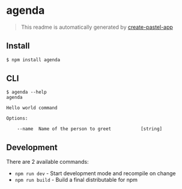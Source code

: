 # agenda

> This readme is automatically generated by [create-pastel-app](https://github.com/vadimdemedes/create-pastel-app)


## Install

```bash
$ npm install agenda
```


## CLI

```
$ agenda --help
agenda

Hello world command

Options:

	--name  Name of the person to greet           [string]
```


## Development

There are 2 available commands:

- `npm run dev` - Start development mode and recompile on change
- `npm run build` - Build a final distributable for npm
